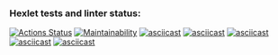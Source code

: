 ### Hexlet tests and linter status:
[![Actions Status](https://github.com/YuliPotapchenko/php-project-45/workflows/hexlet-check/badge.svg)](https://github.com/YuliPotapchenko/php-project-45/actions)
[![Maintainability](https://api.codeclimate.com/v1/badges/bec88fd6b2c9e01c45f2/maintainability)](https://codeclimate.com/github/YuliPotapchenko/php-project-45/maintainability)
[![asciicast](https://asciinema.org/a/i4TaRdQIdN4ptgWtlVn4MXnbZ.svg)](https://asciinema.org/a/i4TaRdQIdN4ptgWtlVn4MXnbZ)
[![asciicast](https://asciinema.org/a/b6WYM8gRiGFXN2Jarcph0eaO5.svg)](https://asciinema.org/a/b6WYM8gRiGFXN2Jarcph0eaO5)
[![asciicast](https://asciinema.org/a/AA2z9hroIxKjecsxiMICf8DnZ.svg)](https://asciinema.org/a/AA2z9hroIxKjecsxiMICf8DnZ)
[![asciicast](https://asciinema.org/a/WI5DyGXN47kmLA3dsBWGV4erX.svg)](https://asciinema.org/a/WI5DyGXN47kmLA3dsBWGV4erX)
[![asciicast](https://asciinema.org/a/QiuJ6GdeEIjTI6YgJgeMmPoC2.svg)](https://asciinema.org/a/QiuJ6GdeEIjTI6YgJgeMmPoC2)
